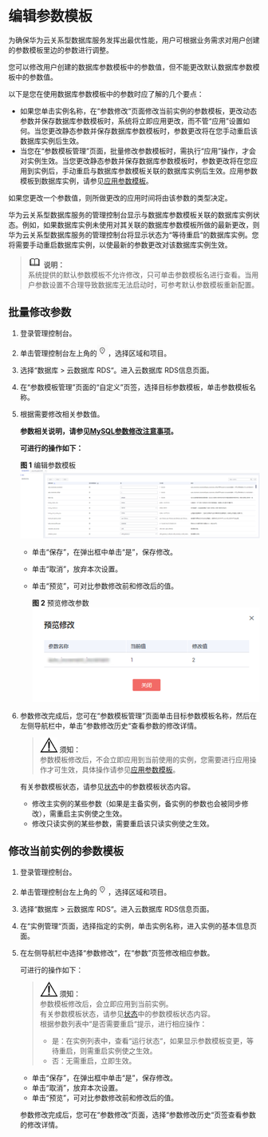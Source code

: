 # 编辑参数模板<a name="rds_configuration"></a>

为确保华为云关系型数据库服务发挥出最优性能，用户可根据业务需求对用户创建的参数模板里边的参数进行调整。

您可以修改用户创建的数据库参数模板中的参数值，但不能更改默认数据库参数模板中的参数值。

以下是您在使用数据库参数模板中的参数时应了解的几个要点：

-   如果您单击实例名称，在“参数修改“页面修改当前实例的参数模板，更改动态参数并保存数据库参数模板时，系统将立即应用更改，而不管“应用”设置如何。当您更改静态参数并保存数据库参数模板时，参数更改将在您手动重启该数据库实例后生效。
-   当您在“参数模板管理”页面，批量修改参数模板时，需执行“应用”操作，才会对实例生效。当您更改静态参数并保存数据库参数模板时，参数更改将在您应用到实例后，手动重启与数据库参数模板关联的数据库实例后生效。应用参数模板到数据库实例，请参见[应用参数模板](应用参数模板.md)。

如果您更改一个参数值，则所做更改的应用时间将由该参数的类型决定。

华为云关系型数据库服务的管理控制台显示与数据库参数模板关联的数据库实例状态。例如，如果数据库实例未使用对其关联的数据库参数模板所做的最新更改，则华为云关系型数据库服务的管理控制台将显示状态为“等待重启“的数据库实例。您将需要手动重启数据库实例，以使最新的参数更改对该数据库实例生效。

>![](public_sys-resources/icon-note.gif) **说明：**   
>系统提供的默认参数模板不允许修改，只可单击参数模板名进行查看。当用户参数设置不合理导致数据库无法启动时，可参考默认参数模板重新配置。  

## 批量修改参数<a name="section1759510381059"></a>

1.  登录管理控制台。
2.  单击管理控制台左上角的![](figures/Region灰色图标.png)，选择区域和项目。
3.  选择“数据库  \>  云数据库 RDS“。进入云数据库 RDS信息页面。
4.  在“参数模板管理”页面的“自定义”页签，选择目标参数模板，单击参数模板名称。
5.  根据需要修改相关参数值。

    **参数相关说明，请参见[MySQL参数修改注意事项](MySQL参数修改注意事项.md)。**

    **可进行的操作如下：**

    **图 1**  编辑参数模板<a name="fig1572042818919"></a>  
    ![](figures/编辑参数模板.png "编辑参数模板")

    -   单击“保存”，在弹出框中单击“是”，保存修改。
    -   单击“取消”，放弃本次设置。
    -   单击“预览”，可对比参数修改前和修改后的值。

        **图 2**  预览修改参数<a name="fig3720928892"></a>  
        ![](figures/预览修改参数.png "预览修改参数")

6.  参数修改完成后，您可在“参数模板管理”页面单击目标参数模板名称，然后在左侧导航栏中，单击“参数修改历史“查看参数的修改详情。

    >![](public_sys-resources/icon-notice.gif) **须知：**   
    >参数模板修改后，不会立即应用到当前使用的实例，您需要进行应用操作才可生效，具体操作请参见[应用参数模板](应用参数模板.md)。  

    有关参数模板状态，请参见[状态](https://support.huaweicloud.com/productdesc-rds/rds_01_0023.html)中的参数模板状态内容。

    -   修改主实例的某些参数（如果是主备实例，备实例的参数也会被同步修改），需重启主实例使之生效。
    -   修改只读实例的某些参数，需要重启该只读实例使之生效。


## 修改当前实例的参数模板<a name="section360115386520"></a>

1.  登录管理控制台。
2.  单击管理控制台左上角的![](figures/Region灰色图标.png)，选择区域和项目。
3.  选择“数据库  \>  云数据库 RDS“。进入云数据库 RDS信息页面。
4.  在“实例管理“页面，选择指定的实例，单击实例名称，进入实例的基本信息页面。
5.  在左侧导航栏中选择“参数修改“，在“参数”页签修改相应参数。

    可进行的操作如下：

    >![](public_sys-resources/icon-notice.gif) **须知：**   
    >参数模板修改后，会立即应用到当前实例。  
    >有关参数模板状态，请参见[状态](https://support.huaweicloud.com/productdesc-rds/rds_01_0023.html)中的参数模板状态内容。  
    >根据参数列表中“是否需要重启“提示，进行相应操作：  
    >-   是：在实例列表中，查看“运行状态“，如果显示参数模板变更，等待重启，则需重启实例使之生效。  
    >-   否：无需重启，立即生效。  

    -   单击“保存”，在弹出框中单击“是”，保存修改。
    -   单击“取消”，放弃本次设置。
    -   单击“预览”，可对比参数修改前和修改后的值。

    参数修改完成后，您可在“参数修改“页面，选择“参数修改历史“页签查看参数的修改详情。


